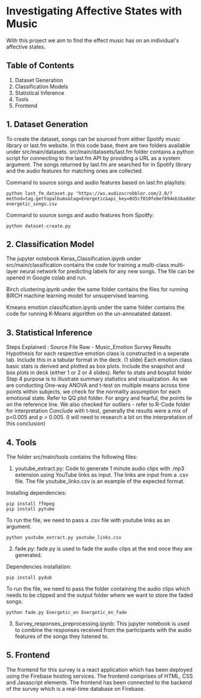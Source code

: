 # Investigating Affective States with Music

With this project we aim to find the effect music has on an individual's affective states. 

## Table of Contents
1. Dataset Generation
2. Classification Models
3. Statistical Inference
4. Tools
5. Frontend

## 1. Dataset Generation

To create the dataset, songs can be sourced from either Spotify music library or last.fm website. In this code base, there are two folders available under src/main/datasets. src/main/datasets/last.fm folder contains a python script for connecting to the last.fm API by providing a URL as a system argument. The songs returned by last.fm are searched for in Spotify library and the audio features for matching ones are collected.

Command to source songs and audio features based on last.fm playlists:

```
python last_fm_dataset.py "https://ws.audioscrobbler.com/2.0/?method=tag.gettopalbums&tag=Energetic&api_key=0d5cf010febef894eb16adda9a85b41e&format=json" energetic_songs.csv
```

Command to source songs and audio features from Spoitfy:

```
python dataset-create.py
```

## 2. Classification Model

The jupyter notebook Keras_Classification.ipynb under src/main/classification contains the code for training a multi-class multi-layer neural network for predicting labels for any new songs. The file can be opened in Google colab and run. 

Birch clustering.ipynb under the same folder contains the files for running BIRCH machine learning model for unsupervised learning. 

Kmeans emotion classification.ipynb under the same folder contains the code for running K-Means algorithm on the un-annoatated dataset.

## 3. Statistical Inference

Steps Explained : Source File Raw - Music_Emotion Survey Results Hypothesis for each respective emotion class is constructed in a seperate tab. Include this in a tabular format in the deck. (1 slide) Each emotion class basic stats is derived and plotted as box plots. Include the snapshot and box plots in deck (either 1 or 2 or 4 slides). Refer to stats and boxplot folder Step 4 purpose is to illustrate summary statistics and visualization. As we are conducting One-way ANOVA and t-test on multiple means across time points within subjects, we check for the normality assumption for each emotional state. Refer to QQ plot folder. For angry and fearful, the points lie on the reference line. We also checked for outliers - refer to R-Code folder for interpretation Conclude with t-test, generally the results were a mix of p<0.005 and p > 0.005. (I will need to research a bit on the interpretation of this conclusion)

## 4. Tools

The folder src/main/tools contains the following files:

1. youtube_extract.py: Code to generate 1 minute audio clips with .mp3 extension using YouTube links as input. The links are input from a .csv file. The file youtube_links.csv is an example of the expected format.

Installing dependencies:

```
pip install ffmpeg
pip install pytube
```

To run the file, we need to pass a .csv file with youtube links as an argument.

```
python youtube_extract.py youtube_links.csv
```

2. fade.py: fade.py is used to fade the audio clips at the end once they are generated.

Dependencies installation:

```
pip install pydub
```

To run the file, we need to pass the folder containing the audio clips which needs to be clipped and the output folder where we want to store the faded songs.

```
python fade.py Energetic_en Energetic_en_fade
```

3. Survey_responses_preprocessing.ipynb: This jupyter notebook is used to combine the responses received from the participants with the audio features of the songs they listened to. 

## 5. Frontend

The frontend for this survey is a react application which has been deployed using the Firebase hosting services. The frontend comprises of HTML, CSS and Javascript elements. The frontend has been connected to the backend of the survey which is a real-time database on Firebase.
